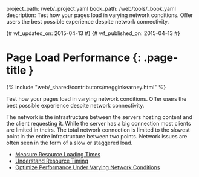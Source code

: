 project_path: /web/_project.yaml
book_path: /web/tools/_book.yaml
description: Test how your pages load in varying network conditions. Offer users the best possible experience despite network connectivity.

{# wf_updated_on: 2015-04-13 #}
{# wf_published_on: 2015-04-13 #}

# Page Load Performance {: .page-title }

{% include "web/_shared/contributors/megginkearney.html" %}

Test how your pages load in varying network conditions. Offer users the best possible experience despite network connectivity.

The network is the infrastructure between the servers hosting content and the client requesting it.
While the server has a big connection most clients are limited in theirs.
The total network connection is limited to the slowest point in the entire infrastructure between two points.
Network issues are often seen in the form of a slow or staggered load.

* [Measure Resource Loading Times](resource-loading)
* [Understand Resource Timing](understanding-resource-timing)
* [Optimize Performance Under Varying Network Conditions](network-conditions)

